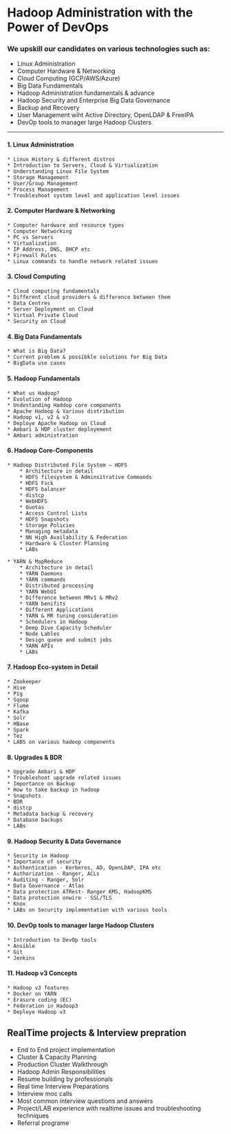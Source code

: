 # Hadoop Administration with the Power of DevOps

### We upskill our candidates on various technologies such as:
* Linux Administration
* Computer Hardware & Networking
* Cloud Computing (GCP/AWS/Azure)
* Big Data Fundamentals
* Hadoop Administration fundamentals & advance
* Hadoop Security and Enterprise Big Data Governance
* Backup and Recovery
* User Management wiht Active Directory, OpenLDAP & FreeIPA
* DevOp tools to manager large Hadoop Clusters

------------------------------------------------------------------------------------------------------------------------------
#### 1. Linux Administration
    * Linux History & different distros
    * Introduction to Servers, Cloud & Virtualization
    * Understanding Linux File System
    * Storage Management
    * User/Group Management
    * Process Management
    * Troubleshoot system level and application level issues

#### 2. Computer Hardware & Networking
    * Computer hardware and resource types
    * Computer Networking
    * PC vs Servers
    * Virtualization
    * IP Address, DNS, DHCP etc
    * Firewall Rules
    * Linux commands to handle network related issues

#### 3. Cloud Computing
    * Cloud computing fundamentals 
    * Different cloud providers & difference between them
    * Data Centres
    * Server Deployment on Cloud
    * Virtual Private Cloud
    * Security on Cloud

#### 4. Big Data Fundamentals
    * What is Big Data?
    * Current problem & possibkle solutions for Big Data
    * BigData use cases

#### 5. Hadoop Fundamentals
    * What us Hadoop?
    * Evolution of Hadoop
    * Undestanding Haddop core components
    * Apache Hadoop & Various distribution
    * Hadoop v1, v2 & v3
    * Deploye Apache Hadoop on Cloud
    * Ambari & HDP cluster deployement
    * Ambari administration
    
#### 6. Hadoop Core-Components
    * Hadoop Distributed File System – HDFS
    	* Architecture in detail
    	* HDFS filesystem & Adminsitrative Commands
    	* HDFS Fsck
    	* HDFS balancer
    	* distcp
    	* WebHDFS
    	* Quotas
    	* Access Control Lists
    	* HDFS Snapshots
    	* Storage Policies
    	* Managing metadata
    	* NN High Availability & Federation
    	* Hardware & Cluster Planning
    	* LABs

	* YARN & MapReduce
		* Architecture in detail
		* YARN Daemons
		* YARN commands
		* Distributed processing
		* YARN WebUI
		* Difference between MRv1 & MRv2
		* YARN benifits
		* Different Applications
		* YARN & MR tuning consideration
		* Schedulers in Hadoop
		* Deep Dive Capacity Scheduler
		* Node Lables
		* Design queue and submit jobs
		* YARN APIs
		* LABs
      
#### 7. Hadoop Eco-system in Detail
	* Zookeeper
	* Hive
	* Pig
	* Sqoop
	* Flume
	* Kafka
	* Solr
	* HBase
	* Spark
	* Tez
	* LABS on various hadoop components

#### 8. Upgrades & BDR
	* Upgrade Ambari & HDP
	* Troubleshoot upgrade related issues
	* Importance on Backup
	* How to take backup in hadoop
	* Snapshots
	* BDR
	* distcp
	* Metadata backup & recovery
	* Database backups
	* LABs

#### 9. Hadoop Security & Data Governance
	* Security in Hadoop
	* Importance of security
	* Authentication - Kerberos, AD, OpenLDAP, IPA etc
	* Authorization - Ranger, ACLs
	* Auditing - Ranger, Solr
	* Data Governance - Atlas
	* Data protection ATRest- Ranger KMS, HadoopKMS
	* Data protection onwire - SSL/TLS
	* Knox
	* LABs on Security implementation with various tools
   
#### 10. DevOp tools to manager large Hadoop Clusters
	* Introduction to DevOp tools
	* Ansible
	* Git
	* Jenkins

#### 11. Hadoop v3 Concepts
	* Hadoop v3 features
	* Docker on YARN
	* Erasure coding (EC)
	* Federation in Hadoop3
	* Deploye Hadoop v3
   
## RealTime projects & Interview prepration
   * End to End project implementation
   * Cluster & Capacity Planning
   * Production Cluster Walkthrough
   * Hadoop Admin Responsibilities
   * Resume building by professionals
   * Real time Interview Preparations
   * Interview moc calls
   * Most common interview questions and answers
   * Project/LAB experience with realtime issues and troubleshooting techniques
   * Referral programe
